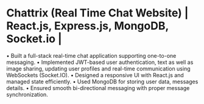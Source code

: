# Chattrix (Real Time Chat Website) | React.js, Express.js, MongoDB, Socket.io |

 • Built a full-stack real-time chat application supporting one-to-one messaging.
 • Implemented JWT-based user authentication, text as well as image sharing, updating user profiles and real-time
 communication using WebSockets (Socket.IO).
 • Designed a responsive UI with React.js and managed state efficiently.
 • Used MongoDB for storing user data, messages details.
 • Ensured smooth bi-directional messaging with proper message synchronization.
